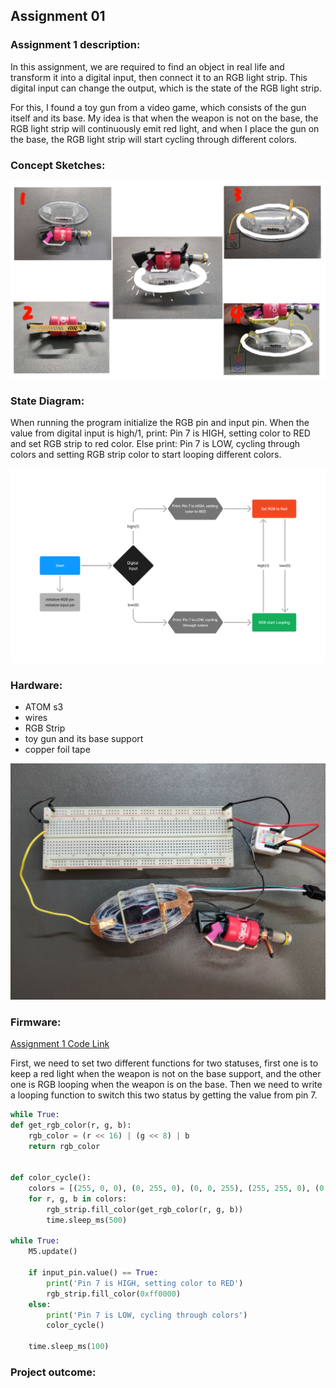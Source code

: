 ## Assignment 01
### Assignment 1 description:  
In this assignment, we are required to find an object in real life and transform it into a digital input, then connect it to an RGB light strip. This digital input can change the output, which is the state of the RGB light strip.  

For this, I found a toy gun from a video game, which consists of the gun itself and its base. My idea is that when the weapon is not on the base, the RGB light strip will continuously emit red light, and when I place the gun on the base, the RGB light strip will start cycling through different colors.  

### Concept Sketches:  
![concept_sketches](concept_sketches.jpg)  

### State Diagram:  
When running the program initialize the RGB pin and input pin. When the value from digital input is high/1, print: Pin 7 is HIGH, setting color to RED and set RGB strip to red color. Else print: Pin 7 is LOW, cycling through colors and setting RGB strip color to start looping different colors.  

![state_diagram](State_Diagram.png)  

### Hardware:  
* ATOM s3
* wires
* RGB Strip
* toy gun and its base support
* copper foil tape

![hardware](hardware.jpg)  

### Firmware:
[Assignment 1 Code Link](hw.py)  

First, we need to set two different functions for two statuses, first one is to keep a red light when the weapon is not on the base support, and the other one is RGB looping when the weapon is on the base. Then we need to write a looping function to switch this two status by getting the value from pin 7.  

```Python
while True:
def get_rgb_color(r, g, b):
    rgb_color = (r << 16) | (g << 8) | b
    return rgb_color


def color_cycle():
    colors = [(255, 0, 0), (0, 255, 0), (0, 0, 255), (255, 255, 0), (0, 255, 255), (255, 0, 255)]
    for r, g, b in colors:
        rgb_strip.fill_color(get_rgb_color(r, g, b))
        time.sleep_ms(500)  

while True:
    M5.update()  

    if input_pin.value() == True:  
        print('Pin 7 is HIGH, setting color to RED')
        rgb_strip.fill_color(0xff0000)  
    else:  
        print('Pin 7 is LOW, cycling through colors')
        color_cycle()

    time.sleep_ms(100)  
```  
### Project outcome:



